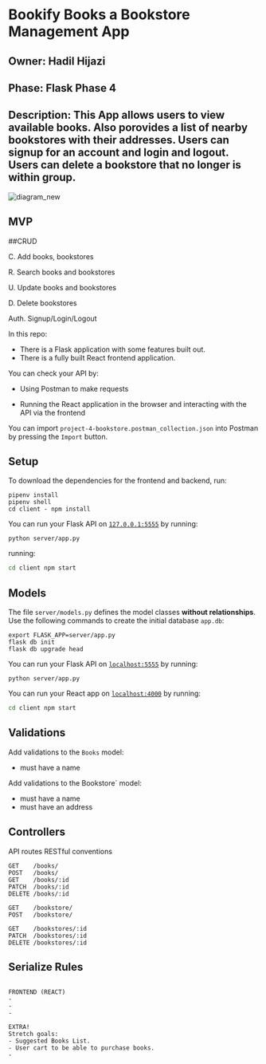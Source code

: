 # Bookify Books a Bookstore Management App

## Owner: Hadil Hijazi

## Phase: Flask Phase 4 

## Description: This App allows users to view available books.  Also porovides a list of nearby bookstores with their addresses.  Users can signup for an account and login and logout.  Users can delete a bookstore that no longer is within group.   

![diagram_new](https://github.com/hihijazi/phase-4-bookify-books/assets/148264944/e4562a97-7122-474e-b545-f1cc8e8d1edd)

## MVP 
##CRUD 

C. Add books, bookstores

R. Search books and bookstores

U. Update books and bookstores 

D. Delete bookstores 

Auth. Signup/Login/Logout 



In this repo:

- There is a Flask application with some features built out.
- There is a fully built React frontend application.

You can check your API by:

- Using Postman to make requests

- Running the React application in the browser and interacting with the API via
  the frontend

You can import `project-4-bookstore.postman_collection.json` into Postman by
pressing the `Import` button.

## Setup

To download the dependencies for the frontend and backend, run:

```console
pipenv install
pipenv shell
cd client - npm install
```

You can run your Flask API on [`127.0.0.1:5555`](http://127.0.0.1:5555/) by
running:

```console
python server/app.py
```

running:

```sh
cd client npm start 
```

## Models

The file `server/models.py` defines the model classes **without relationships**.
Use the following commands to create the initial database `app.db`:

```console
export FLASK_APP=server/app.py
flask db init
flask db upgrade head
```
You can run your Flask API on [`localhost:5555`](http://localhost:5555) by
running:

```console
python server/app.py
```

You can run your React app on [`localhost:4000`](http://localhost:4000) by
running:

```sh
cd client npm start 
```

## Validations 

Add validations to the `Books` model:

- must have a name

Add validations to the Bookstore` model:
- must have a name
- must have an address 

## Controllers

API routes RESTful conventions

```console
GET    /books/              
POST   /books/             
GET    /books/:id           
PATCH  /books/:id           
DELETE /books/:id
```          

```console
GET    /bookstore/             
POST   /bookstore/
```           

```console
GET    /bookstores/:id         
PATCH  /bookstores/:id         
DELETE /bookstores/:id
```      

## Serialize Rules
```console

FRONTEND (REACT) 
-
-
-
```
```console
EXTRA!
Stretch goals:
- Suggested Books List.
- User cart to be able to purchase books. 
-
```



